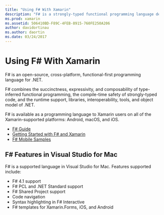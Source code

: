 ```yaml
---
title: "Using F# With Xamarin"
description: "F# is a strongly-typed functional programming language designed to run on .NET. This document provides a high-level overview of its features and links to samples built with F#."
ms.prod: xamarin
ms.assetid: 506410BD-F89C-4FEB-8915-760FE250A206
author: davidortinau
ms.author: daortin
ms.date: 03/24/2017
---
```


# Using F# With Xamarin

F# is an open-source, cross-platform, functional-first programming
language for .NET.

F# combines the succinctness, expressivity, and composability of
type-inferred functional programming, the compile-time safety of
strongly-typed code, and the runtime support, libraries,
interoperability, tools, and object model of .NET.

F# is available as a programming language to Xamarin users on all of the
Xamarin-supported platforms: Android, macOS, and iOS.

- [F# Guide](https://docs.microsoft.com/dotnet/fsharp/)
- [Getting Started with F# and Xamarin](overview.md)
- [F# Mobile Samples](samples.md)

## F# Features in Visual Studio for Mac

F# is a supported language in Visual Studio for Mac. Features supported
include:

- F# 4.1 support
- F# PCL and .NET Standard support
- F# Shared Project support
- Code navigation
- Syntax highlighting in F# Interactive
- F# templates for Xamarin.Forms, iOS, and Android
